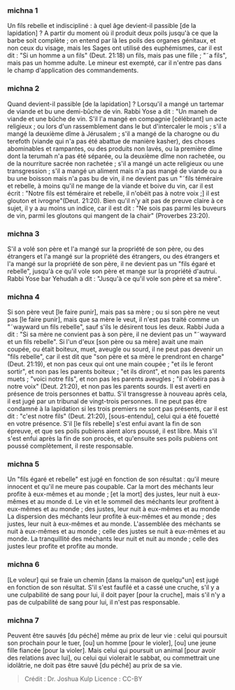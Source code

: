 
### michna 1
Un fils rebelle et indiscipliné : à quel âge devient-il passible [de la lapidation] ? A partir du moment où il produit deux poils jusqu'à ce que la barbe soit complète ; on entend par là les poils des organes génitaux, et non ceux du visage, mais les Sages ont utilisé des euphémismes, car il est dit : "Si un homme a un fils" (Deut. 21:18) un fils, mais pas une fille ; "˜a fils", mais pas un homme adulte. Le mineur est exempté, car il n'entre pas dans le champ d'application des commandements.

### michna 2
Quand devient-il passible [de la lapidation] ? Lorsqu'il a mangé un tartemar de viande et bu une demi-bûche de vin. Rabbi Yose a dit : "Un maneh de viande et une bûche de vin. S'il l'a mangé en compagnie [célébrant] un acte religieux ; ou lors d'un rassemblement dans le but d'intercaler le mois ; s'il a mangé la deuxième dîme à Jérusalem ; s'il a mangé de la charogne ou du terefoth (viande qui n'a pas été abattue de manière kasher), des choses abominables et rampantes, ou des produits non lavés, ou la première dîme dont la terumah n'a pas été séparée, ou la deuxième dîme non rachetée, ou de la nourriture sacrée non rachetée ; s'il a mangé un acte religieux ou une transgression ; s'il a mangé un aliment mais n'a pas mangé de viande ou a bu une boisson mais n'a pas bu de vin, il ne devient pas un "˜fils téméraire et rebelle, à moins qu'il ne mange de la viande et boive du vin, car il est écrit : "Notre fils est téméraire et rebelle, il n'obéit pas à notre voix ;] il est glouton et ivrogne"(Deut. 21:20). Bien qu'il n'y ait pas de preuve claire à ce sujet, il y a au moins un indice, car il est dit : "Ne sois pas parmi les buveurs de vin, parmi les gloutons qui mangent de la chair" (Proverbes 23:20).

### michna 3
S'il a volé son père et l'a mangé sur la propriété de son père, ou des étrangers et l'a mangé sur la propriété des étrangers, ou des étrangers et l'a mangé sur la propriété de son père, il ne devient pas un "fils égaré et rebelle", jusqu'à ce qu'il vole son père et mange sur la propriété d'autrui. Rabbi Yose bar Yehudah a dit : "Jusqu'à ce qu'il vole son père et sa mère".

### michna 4
Si son père veut [le faire punir], mais pas sa mère ; ou si son père ne veut pas [le faire punir], mais que sa mère le veut, il n'est pas traité comme un "˜wayward un fils rebelle", sauf s'ils le désirent tous les deux. Rabbi Juda a dit :  "Si sa mère ne convient pas à son père, il ne devient pas un "˜wayward et un fils rebelle". Si l'un d'eux [son père ou sa mère] avait une main coupée, ou était boiteux, muet, aveugle ou sourd, il ne peut pas devenir un "fils rebelle", car il est dit que "son père et sa mère le prendront en charge" (Deut. 21:19), et non pas ceux qui ont une main coupée ; "et ils le feront sortir", et non pas les parents boiteux ; "et ils diront", et non pas les parents muets ; "voici notre fils", et non pas les parents aveugles ; "il n'obéira pas à notre voix" (Deut. 21:20), et non pas les parents sourds. Il est averti en présence de trois personnes et battu. S'il transgresse à nouveau après cela, il est jugé par un tribunal de vingt-trois personnes. Il ne peut pas être condamné à la lapidation si les trois premiers ne sont pas présents, car il est dit : "c'est notre fils" (Deut. 21:20), [sous-entendu], celui qui a été fouetté en votre présence. S'il [le fils rebelle] s'est enfui avant la fin de son épreuve, et que ses poils pubiens aient alors poussé, il est libre. Mais s'il s'est enfui après la fin de son procès, et qu'ensuite ses poils pubiens ont poussé complètement, il reste responsable.

### michna 5
Un "fils égaré et rebelle" est jugé en fonction de son résultat : qu'il meure innocent et qu'il ne meure pas coupable. Car la mort des méchants leur profite à eux-mêmes et au monde ; [et la mort] des justes, leur nuit à eux-mêmes et au monde d. Le vin et le sommeil des méchants leur profitent à eux-mêmes et au monde ; des justes, leur nuit à eux-mêmes et au monde La dispersion des méchants leur profite à eux-mêmes et au monde ; des justes, leur nuit à eux-mêmes et au monde. L'assemblée des méchants se nuit à eux-mêmes et au monde ; celle des justes se nuit à eux-mêmes et au monde. La tranquillité des méchants leur nuit et nuit au monde ; celle des justes leur profite et profite au monde.

### michna 6
[Le voleur] qui se fraie un chemin [dans la maison de quelqu"un] est jugé en fonction de son résultat. S'il s'est faufilé et a cassé une cruche, s'il y a une culpabilité de sang pour lui, il doit payer [pour la cruche], mais s'il n'y a pas de culpabilité de sang pour lui, il n'est pas responsable.

### michna 7
Peuvent être sauvés [du péché] même au prix de leur vie : celui qui poursuit son prochain pour le tuer, [ou] un homme [pour le violer], [ou] une jeune fille fiancée [pour la violer]. Mais celui qui poursuit un animal [pour avoir des relations avec lui], ou celui qui violerait le sabbat, ou commettrait une idolâtrie, ne doit pas être sauvé [du péché] au prix de sa vie.

>Crédit : Dr. Joshua Kulp
>Licence : CC-BY